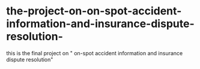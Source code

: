 # the-project-on-on-spot-accident-information-and-insurance-dispute-resolution-
this is the final project on " on-spot accident information and insurance dispute resolution"
